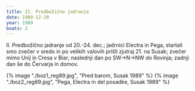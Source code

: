 ```yaml
---
title: II. Predbožično jadranje
date: 1989-12-20
year: 1989
boats: 2
---
```


II. Predbožično jadranje od 20.-24. dec.; jadrnici Electra in Pega, startali smo zvečer v sredo in po velikih valovih prišli zjutraj 21. na Susak; zvečer mimo Unij in Cresa v Biar; naslednji dan po SW->N->NW do Rovinja; zadnji dan še do Červarja in domov.

{% image "./boz1_reg89.jpg", "Pred barom, Susak 1989" %}
{% image "./boz2_reg89.jpg", "Pega, Electra in del posadke, Susak 1989" %}
